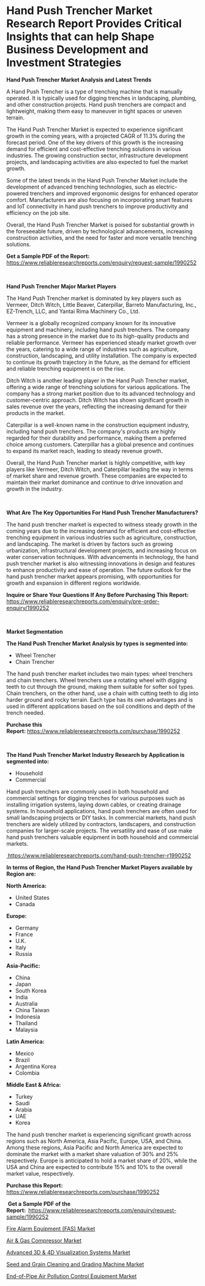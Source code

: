 <p><h1>Hand Push Trencher Market Research Report Provides Critical Insights that can help Shape Business Development and Investment Strategies</h1></p><p><strong>Hand Push Trencher Market Analysis and Latest Trends</strong></p>
<p><p>A Hand Push Trencher is a type of trenching machine that is manually operated. It is typically used for digging trenches in landscaping, plumbing, and other construction projects. Hand push trenchers are compact and lightweight, making them easy to maneuver in tight spaces or uneven terrain.</p><p>The Hand Push Trencher Market is expected to experience significant growth in the coming years, with a projected CAGR of 11.3% during the forecast period. One of the key drivers of this growth is the increasing demand for efficient and cost-effective trenching solutions in various industries. The growing construction sector, infrastructure development projects, and landscaping activities are also expected to fuel the market growth.</p><p>Some of the latest trends in the Hand Push Trencher Market include the development of advanced trenching technologies, such as electric-powered trenchers and improved ergonomic designs for enhanced operator comfort. Manufacturers are also focusing on incorporating smart features and IoT connectivity in hand push trenchers to improve productivity and efficiency on the job site.</p><p>Overall, the Hand Push Trencher Market is poised for substantial growth in the foreseeable future, driven by technological advancements, increasing construction activities, and the need for faster and more versatile trenching solutions.</p></p>
<p><strong>Get a Sample PDF of the Report:&nbsp;</strong> <a href="https://www.reliableresearchreports.com/enquiry/request-sample/1990252">https://www.reliableresearchreports.com/enquiry/request-sample/1990252</a></p>
<p>&nbsp;</p>
<p><strong>Hand Push Trencher Major Market Players</strong></p>
<p><p>The Hand Push Trencher market is dominated by key players such as Vermeer, Ditch Witch, Little Beaver, Caterpillar, Barreto Manufacturing, Inc., EZ-Trench, LLC, and Yantai Rima Machinery Co., Ltd.</p><p>Vermeer is a globally recognized company known for its innovative equipment and machinery, including hand push trenchers. The company has a strong presence in the market due to its high-quality products and reliable performance. Vermeer has experienced steady market growth over the years, catering to a wide range of industries such as agriculture, construction, landscaping, and utility installation. The company is expected to continue its growth trajectory in the future, as the demand for efficient and reliable trenching equipment is on the rise.</p><p>Ditch Witch is another leading player in the Hand Push Trencher market, offering a wide range of trenching solutions for various applications. The company has a strong market position due to its advanced technology and customer-centric approach. Ditch Witch has shown significant growth in sales revenue over the years, reflecting the increasing demand for their products in the market.</p><p>Caterpillar is a well-known name in the construction equipment industry, including hand push trenchers. The company's products are highly regarded for their durability and performance, making them a preferred choice among customers. Caterpillar has a global presence and continues to expand its market reach, leading to steady revenue growth.</p><p>Overall, the Hand Push Trencher market is highly competitive, with key players like Vermeer, Ditch Witch, and Caterpillar leading the way in terms of market share and revenue growth. These companies are expected to maintain their market dominance and continue to drive innovation and growth in the industry.</p></p>
<p>&nbsp;</p>
<p><strong>What Are The Key Opportunities For Hand Push Trencher Manufacturers?</strong></p>
<p><p>The hand push trencher market is expected to witness steady growth in the coming years due to the increasing demand for efficient and cost-effective trenching equipment in various industries such as agriculture, construction, and landscaping. The market is driven by factors such as growing urbanization, infrastructural development projects, and increasing focus on water conservation techniques. With advancements in technology, the hand push trencher market is also witnessing innovations in design and features to enhance productivity and ease of operation. The future outlook for the hand push trencher market appears promising, with opportunities for growth and expansion in different regions worldwide.</p></p>
<p><strong>Inquire or Share Your Questions If Any Before Purchasing This Report:</strong> <a href="https://www.reliableresearchreports.com/enquiry/pre-order-enquiry/1990252">https://www.reliableresearchreports.com/enquiry/pre-order-enquiry/1990252</a></p>
<p>&nbsp;</p>
<p><strong>Market Segmentation</strong></p>
<p><strong>The Hand Push Trencher Market Analysis by types is segmented into:</strong></p>
<p><ul><li>Wheel Trencher</li><li>Chain Trencher</li></ul></p>
<p><p>The hand push trencher market includes two main types: wheel trenchers and chain trenchers. Wheel trenchers use a rotating wheel with digging teeth to cut through the ground, making them suitable for softer soil types. Chain trenchers, on the other hand, use a chain with cutting teeth to dig into harder ground and rocky terrain. Each type has its own advantages and is used in different applications based on the soil conditions and depth of the trench needed.</p></p>
<p><strong>Purchase this Report:&nbsp;</strong><a href="https://www.reliableresearchreports.com/purchase/1990252">https://www.reliableresearchreports.com/purchase/1990252</a></p>
<p>&nbsp;</p>
<p><strong>The Hand Push Trencher Market Industry Research by Application is segmented into:</strong></p>
<p><ul><li>Household</li><li>Commercial</li></ul></p>
<p><p>Hand push trenchers are commonly used in both household and commercial settings for digging trenches for various purposes such as installing irrigation systems, laying down cables, or creating drainage systems. In household applications, hand push trenchers are often used for small landscaping projects or DIY tasks. In commercial markets, hand push trenchers are widely utilized by contractors, landscapers, and construction companies for larger-scale projects. The versatility and ease of use make hand push trenchers valuable equipment in both household and commercial markets.</p></p>
<p><a href="https://www.reliableresearchreports.com/hand-push-trencher-r1990252">&nbsp;https://www.reliableresearchreports.com/hand-push-trencher-r1990252</a></p>
<p><strong>In terms of Region, the Hand Push Trencher Market Players available by Region are:</strong></p>
<p>
    <p> <strong> North America: </strong>
        <ul>
            <li>United States</li>
            <li>Canada</li>
        </ul>
        </p> 
    <p> <strong> Europe: </strong>
        <ul>
            <li>Germany</li>
            <li>France</li>
            <li>U.K.</li>
            <li>Italy</li>
            <li>Russia</li>
        </ul>
        </p> 
    <p> <strong> Asia-Pacific: </strong>
        <ul>
            <li>China</li>
            <li>Japan</li>
            <li>South Korea</li>
            <li>India</li>
            <li>Australia</li>
            <li>China Taiwan</li>
            <li>Indonesia</li>
            <li>Thailand</li>
            <li>Malaysia</li>
        </ul>
        </p> 
    <p> <strong> Latin America: </strong>
        <ul>
            <li>Mexico</li>
            <li>Brazil</li>
            <li>Argentina Korea</li>
            <li>Colombia</li>
        </ul>
        </p> 
    <p> <strong> Middle East & Africa: </strong>
        <ul>
            <li>Turkey</li>
            <li>Saudi</li>
            <li>Arabia</li>
            <li>UAE</li>
            <li>Korea</li>
        </ul>
    </p>
    </p>
<p><p>The hand push trencher market is experiencing significant growth across regions such as North America, Asia Pacific, Europe, USA, and China. Among these regions, Asia Pacific and North America are expected to dominate the market with a market share valuation of 30% and 25% respectively. Europe is anticipated to hold a market share of 20%, while the USA and China are expected to contribute 15% and 10% to the overall market value, respectively.</p></p>
<p><strong>Purchase this Report: </strong><a href="https://www.reliableresearchreports.com/purchase/1990252">https://www.reliableresearchreports.com/purchase/1990252</a></p>
<p>&nbsp;<strong>Get a Sample PDF of the Report:&nbsp;&nbsp;</strong><a href="https://www.reliableresearchreports.com/enquiry/request-sample/1990252">https://www.reliableresearchreports.com/enquiry/request-sample/1990252</a></p>
<p><strong></strong></p>
<p><p><a href="https://github.com/dx0328/Market-Research-Report-List-4/blob/main/fire-alarm-equipment-fas-market.md">Fire Alarm Equipment (FAS) Market</a></p><p><a href="https://github.com/DeonteStanton2023/Market-Research-Report-List-2/blob/main/air-gas-compressor-market.md">Air & Gas Compressor Market</a></p><p><a href="https://github.com/ZackaryHalvorson2023/Market-Research-Report-List-2/blob/main/advanced-3d-4d-visualization-systems-market.md">Advanced 3D & 4D Visualization Systems Market</a></p><p><a href="https://github.com/Glendatilghmankmgz0rbhwpy/Market-Research-Report-List-3/blob/main/seed-and-grain-cleaning-and-grading-machine-market.md">Seed and Grain Cleaning and Grading Machine Market</a></p><p><a href="https://github.com/juancolorado15/Market-Research-Report-List-4/blob/main/end-of-pipe-air-pollution-control-equipment-market.md">End-of-Pipe Air Pollution Control Equipment Market</a></p></p>